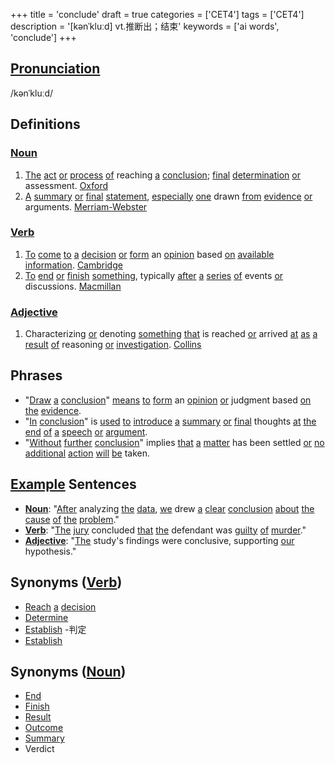 +++
title = 'conclude'
draft = true
categories = ['CET4']
tags = ['CET4']
description = '[kənˈkluːd] vt.推断出；结束'
keywords = ['ai words', 'conclude']
+++

## [Pronunciation](/post/pronunciation/)
/kənˈkluːd/

## Definitions
### [Noun](/post/noun/)
1. [The](/post/the/) [act](/post/act/) [or](/post/or/) [process](/post/process/) [of](/post/of/) reaching [a](/post/a/) [conclusion](/post/conclusion/); [final](/post/final/) [determination](/post/determination/) [or](/post/or/) assessment. [Oxford](https://en.oxforddictionaries.com/[definition](/post/definition/)/[conclusion](/post/conclusion/))
2. [A](/post/a/) [summary](/post/summary/) [or](/post/or/) [final](/post/final/) [statement](/post/statement/), [especially](/post/especially/) [one](/post/one/) drawn [from](/post/from/) [evidence](/post/evidence/) [or](/post/or/) arguments. [Merriam-Webster](https://www.merriam-webster.com/[dictionary](/post/dictionary/)/[conclusion](/post/conclusion/))

### [Verb](/post/verb/)
1. [To](/post/to/) [come](/post/come/) [to](/post/to/) [a](/post/a/) [decision](/post/decision/) [or](/post/or/) [form](/post/form/) an [opinion](/post/opinion/) based [on](/post/on/) [available](/post/available/) [information](/post/information/). [Cambridge](https://[dictionary](/post/dictionary/).cambridge.org/[dictionary](/post/dictionary/)/english/[conclude](/post/conclude/))
2. [To](/post/to/) [end](/post/end/) [or](/post/or/) [finish](/post/finish/) [something](/post/something/), typically [after](/post/after/) [a](/post/a/) [series](/post/series/) [of](/post/of/) events [or](/post/or/) discussions. [Macmillan](https://www.macmillandictionary.com/[dictionary](/post/dictionary/)/british/[conclude](/post/conclude/))

### [Adjective](/post/adjective/)
1. Characterizing [or](/post/or/) denoting [something](/post/something/) [that](/post/that/) is reached [or](/post/or/) arrived [at](/post/at/) [as](/post/as/) [a](/post/a/) [result](/post/result/) [of](/post/of/) reasoning [or](/post/or/) [investigation](/post/investigation/). [Collins](https://www.collinsdictionary.com/[dictionary](/post/dictionary/)/english/conclusive)

## Phrases
- "[Draw](/post/draw/) [a](/post/a/) [conclusion](/post/conclusion/)" [means](/post/means/) [to](/post/to/) [form](/post/form/) an [opinion](/post/opinion/) [or](/post/or/) judgment based [on](/post/on/) [the](/post/the/) [evidence](/post/evidence/).
- "[In](/post/in/) [conclusion](/post/conclusion/)" is [used](/post/used/) [to](/post/to/) [introduce](/post/introduce/) [a](/post/a/) [summary](/post/summary/) [or](/post/or/) [final](/post/final/) thoughts [at](/post/at/) [the](/post/the/) [end](/post/end/) [of](/post/of/) [a](/post/a/) [speech](/post/speech/) [or](/post/or/) [argument](/post/argument/).
- "[Without](/post/without/) [further](/post/further/) [conclusion](/post/conclusion/)" implies [that](/post/that/) [a](/post/a/) [matter](/post/matter/) has been settled [or](/post/or/) [no](/post/no/) [additional](/post/additional/) [action](/post/action/) [will](/post/will/) [be](/post/be/) taken.

## [Example](/post/example/) Sentences
- **[Noun](/post/noun/)**: "[After](/post/after/) analyzing [the](/post/the/) [data](/post/data/), [we](/post/we/) drew [a](/post/a/) [clear](/post/clear/) [conclusion](/post/conclusion/) [about](/post/about/) [the](/post/the/) [cause](/post/cause/) [of](/post/of/) [the](/post/the/) [problem](/post/problem/)."
- **[Verb](/post/verb/)**: "[The](/post/the/) [jury](/post/jury/) concluded [that](/post/that/) [the](/post/the/) defendant was [guilty](/post/guilty/) [of](/post/of/) [murder](/post/murder/)."
- **[Adjective](/post/adjective/)**: "[The](/post/the/) study's findings were conclusive, supporting [our](/post/our/) hypothesis."

## Synonyms ([Verb](/post/verb/))
- [Reach](/post/reach/) [a](/post/a/) [decision](/post/decision/)
- [Determine](/post/determine/)
- [Establish](/post/establish/)
-判定
- [Establish](/post/establish/)

## Synonyms ([Noun](/post/noun/))
- [End](/post/end/)
- [Finish](/post/finish/)
- [Result](/post/result/)
- [Outcome](/post/outcome/)
- [Summary](/post/summary/)
- Verdict
